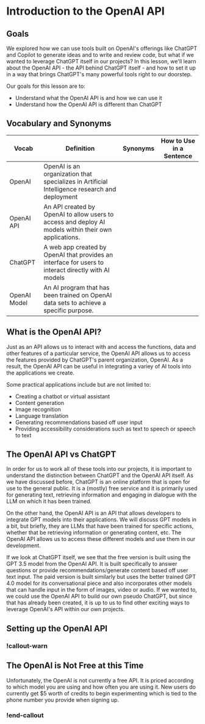 # Introduction to the OpenAI API

## Goals

We explored how we can use tools built on OpenAI's offerings like ChatGPT and Copilot to generate ideas and to write and review code, but what if we wanted to leverage ChatGPT itself in our projects? In this lesson, we'll learn about the OpenAI API - the API behind ChatGPT itself - and how to set it up in a way that brings ChatGPT's many powerful tools right to our doorstep.

Our goals for this lesson are to:
- Understand what the OpenAI API is and how we can use it
- Understand how the OpenAI API is different than ChatGPT

## Vocabulary and Synonyms

| Vocab | Definition | Synonyms | How to Use in a Sentence |
| ----- | ---------- | -------- | ------------------------ |
| OpenAI | OpenAI is an organization that specializes in Artificial Intelligence research and deployment | | | 
| OpenAI API | An API created by OpenAI to allow users to access and deploy AI models within their own applications. | | |
| ChatGPT | A web app created by OpenAI that provides an interface for users to interact directly with AI models | | |
| OpenAI Model | An AI program that has been trained on OpenAI data sets to achieve a specific purpose. | | |

## What is the OpenAI API?

Just as an API allows us to interact with and access the functions, data and other features of a particular service, the OpenAI API allows us to access the features provided by ChatGPT's parent organization, OpenAI. As a result, the OpenAI API can be useful in integrating a variey of AI tools into the applications we create. 

Some practical applications include but are not limited to:
- Creating a chatbot or virtual assistant
- Content generation
- Image recognition
- Language translation
- Generating recommendations based off user input
- Providing accessibility considerations such as text to speech or speech to text

## The OpenAI API vs ChatGPT

In order for us to work all of these tools into our projects, it is important to understand the distinction between ChatGPT and the OpenAI API itself. As we have discussed before, ChatGPT is an online platform that is open for use to the general public. It is a (mostly) free service and it is primarily used for generating text, retrieving information and engaging in dialogue with the LLM on which it has been trained.

On the other hand, the OpenAI API is an API that allows developers to integrate GPT models into their applications. We will discuss GPT models in a bit, but briefly, they are LLMs that have been trained for specific actions, whether that be retrieving information or generating content, etc. The OpenAI API allows us to access these different models and use them in our development.

If we look at ChatGPT itself, we see that the free version is built using the GPT 3.5 model from the OpenAI API. It is built specifically to answer questions or provide recommendations/generate content based off user text input. The paid version is built similarly but uses the better trained GPT 4.0 model for its conversational piece and also incorporates other models that can handle input in the form of images, video or audio. If we wanted to, we could use the OpenAI API to build our own pseudo ChatGPT, but since that has already been created, it is up to us to find other exciting ways to leverage OpenAI's API within our own projects.

## Setting up the OpenAI API

### !callout-warn

## The OpenAI is Not Free at this Time
Unfortunately, the OpenAI is not currently a free API. It is priced according to which model you are using and how often you are using it. New users do currently get $5 worth of credits to begin experimenting which is tied to the phone number you provide when signing up. 


### !end-callout